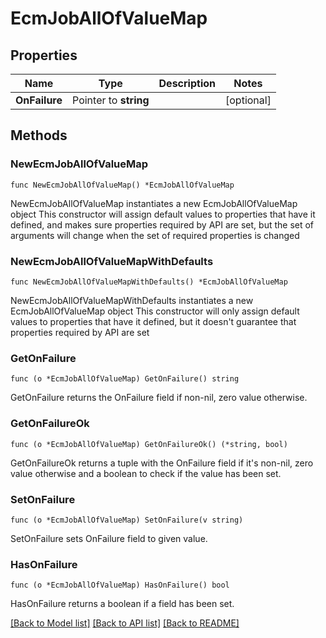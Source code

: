 # EcmJobAllOfValueMap

## Properties

Name | Type | Description | Notes
------------ | ------------- | ------------- | -------------
**OnFailure** | Pointer to **string** |  | [optional] 

## Methods

### NewEcmJobAllOfValueMap

`func NewEcmJobAllOfValueMap() *EcmJobAllOfValueMap`

NewEcmJobAllOfValueMap instantiates a new EcmJobAllOfValueMap object
This constructor will assign default values to properties that have it defined,
and makes sure properties required by API are set, but the set of arguments
will change when the set of required properties is changed

### NewEcmJobAllOfValueMapWithDefaults

`func NewEcmJobAllOfValueMapWithDefaults() *EcmJobAllOfValueMap`

NewEcmJobAllOfValueMapWithDefaults instantiates a new EcmJobAllOfValueMap object
This constructor will only assign default values to properties that have it defined,
but it doesn't guarantee that properties required by API are set

### GetOnFailure

`func (o *EcmJobAllOfValueMap) GetOnFailure() string`

GetOnFailure returns the OnFailure field if non-nil, zero value otherwise.

### GetOnFailureOk

`func (o *EcmJobAllOfValueMap) GetOnFailureOk() (*string, bool)`

GetOnFailureOk returns a tuple with the OnFailure field if it's non-nil, zero value otherwise
and a boolean to check if the value has been set.

### SetOnFailure

`func (o *EcmJobAllOfValueMap) SetOnFailure(v string)`

SetOnFailure sets OnFailure field to given value.

### HasOnFailure

`func (o *EcmJobAllOfValueMap) HasOnFailure() bool`

HasOnFailure returns a boolean if a field has been set.


[[Back to Model list]](../README.md#documentation-for-models) [[Back to API list]](../README.md#documentation-for-api-endpoints) [[Back to README]](../README.md)


